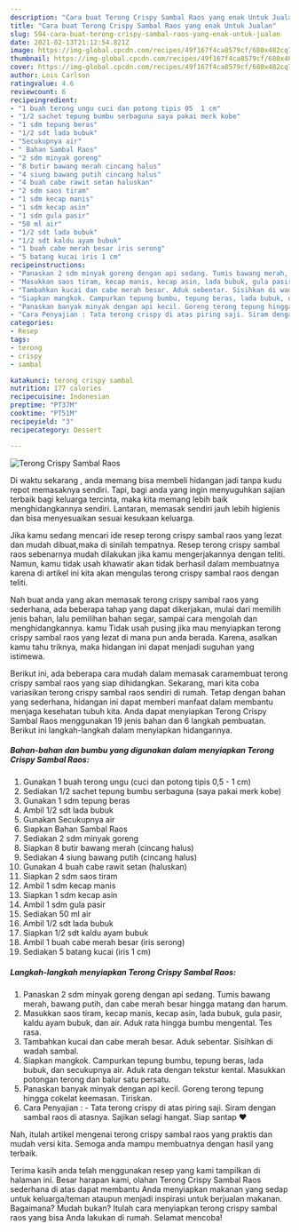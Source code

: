 ```yaml
---
description: "Cara buat Terong Crispy Sambal Raos yang enak Untuk Jualan"
title: "Cara buat Terong Crispy Sambal Raos yang enak Untuk Jualan"
slug: 594-cara-buat-terong-crispy-sambal-raos-yang-enak-untuk-jualan
date: 2021-02-13T21:12:54.821Z
image: https://img-global.cpcdn.com/recipes/49f167f4ca8579cf/680x482cq70/terong-crispy-sambal-raos-foto-resep-utama.jpg
thumbnail: https://img-global.cpcdn.com/recipes/49f167f4ca8579cf/680x482cq70/terong-crispy-sambal-raos-foto-resep-utama.jpg
cover: https://img-global.cpcdn.com/recipes/49f167f4ca8579cf/680x482cq70/terong-crispy-sambal-raos-foto-resep-utama.jpg
author: Lois Carlson
ratingvalue: 4.6
reviewcount: 6
recipeingredient:
- "1 buah terong ungu cuci dan potong tipis 05  1 cm"
- "1/2 sachet tepung bumbu serbaguna saya pakai merk kobe"
- "1 sdm tepung beras"
- "1/2 sdt lada bubuk"
- "Secukupnya air"
- " Bahan Sambal Raos"
- "2 sdm minyak goreng"
- "8 butir bawang merah cincang halus"
- "4 siung bawang putih cincang halus"
- "4 buah cabe rawit setan haluskan"
- "2 sdm saos tiram"
- "1 sdm kecap manis"
- "1 sdm kecap asin"
- "1 sdm gula pasir"
- "50 ml air"
- "1/2 sdt lada bubuk"
- "1/2 sdt kaldu ayam bubuk"
- "1 buah cabe merah besar iris serong"
- "5 batang kucai iris 1 cm"
recipeinstructions:
- "Panaskan 2 sdm minyak goreng dengan api sedang. Tumis bawang merah, bawang putih, dan cabe merah besar hingga matang dan harum."
- "Masukkan saos tiram, kecap manis, kecap asin, lada bubuk, gula pasir, kaldu ayam bubuk, dan air. Aduk rata hingga bumbu mengental. Tes rasa."
- "Tambahkan kucai dan cabe merah besar. Aduk sebentar. Sisihkan di wadah sambal."
- "Siapkan mangkok. Campurkan tepung bumbu, tepung beras, lada bubuk, dan secukupnya air. Aduk rata dengan tekstur kental. Masukkan potongan terong dan balur satu persatu."
- "Panaskan banyak minyak dengan api kecil. Goreng terong tepung hingga cokelat keemasan. Tiriskan."
- "Cara Penyajian : Tata terong crispy di atas piring saji. Siram dengan sambal raos di atasnya. Sajikan selagi hangat. Siap santap ❤"
categories:
- Resep
tags:
- terong
- crispy
- sambal

katakunci: terong crispy sambal 
nutrition: 177 calories
recipecuisine: Indonesian
preptime: "PT37M"
cooktime: "PT51M"
recipeyield: "3"
recipecategory: Dessert

---
```



![Terong Crispy Sambal Raos](https://img-global.cpcdn.com/recipes/49f167f4ca8579cf/680x482cq70/terong-crispy-sambal-raos-foto-resep-utama.jpg)

Di waktu  sekarang , anda memang bisa membeli hidangan jadi tanpa kudu repot memasaknya sendiri. Tapi, bagi anda yang ingin menyuguhkan sajian terbaik bagi keluarga tercinta, maka kita memang lebih baik menghidangkannya sendiri. Lantaran, memasak sendiri jauh lebih higienis dan bisa menyesuaikan sesuai kesukaan keluarga.

Jika kamu sedang mencari ide resep terong crispy sambal raos yang lezat dan mudah dibuat,maka di sinilah tempatnya. Resep terong crispy sambal raos  sebenarnya mudah dilakukan jika kamu mengerjakannya dengan teliti. Namun, kamu tidak usah khawatir akan tidak berhasil dalam membuatnya 
karena di artikel ini kita akan mengulas terong crispy sambal raos dengan teliti.  



Nah buat anda yang akan memasak terong crispy sambal raos yang sederhana, ada beberapa tahap yang dapat dikerjakan, mulai dari memilih jenis bahan, lalu pemilihan bahan segar, sampai cara mengolah dan menghidangkannya. kamu Tidak usah pusing jika mau menyiapkan terong crispy sambal raos yang lezat di mana pun anda berada. Karena, asalkan kamu  tahu triknya, maka hidangan ini dapat menjadi suguhan yang istimewa.

Berikut ini, ada beberapa cara mudah dalam memasak caramembuat terong crispy sambal raos yang siap dihidangkan. Sekarang, mari kita coba variasikan terong crispy sambal raos sendiri di rumah. Tetap dengan bahan yang sederhana, hidangan ini dapat memberi manfaat dalam membantu menjaga kesehatan tubuh kita. Anda dapat menyiapkan Terong Crispy Sambal Raos menggunakan 19 jenis bahan dan 6 langkah pembuatan. Berikut ini langkah-langkah dalam menyiapkan hidangannya.

<!--inarticleads1-->

##### Bahan-bahan dan bumbu yang digunakan dalam menyiapkan Terong Crispy Sambal Raos:

1. Gunakan 1 buah terong ungu (cuci dan potong tipis 0,5 - 1 cm)
1. Sediakan 1/2 sachet tepung bumbu serbaguna (saya pakai merk kobe)
1. Gunakan 1 sdm tepung beras
1. Ambil 1/2 sdt lada bubuk
1. Gunakan Secukupnya air
1. Siapkan  Bahan Sambal Raos
1. Sediakan 2 sdm minyak goreng
1. Siapkan 8 butir bawang merah (cincang halus)
1. Sediakan 4 siung bawang putih (cincang halus)
1. Gunakan 4 buah cabe rawit setan (haluskan)
1. Siapkan 2 sdm saos tiram
1. Ambil 1 sdm kecap manis
1. Siapkan 1 sdm kecap asin
1. Ambil 1 sdm gula pasir
1. Sediakan 50 ml air
1. Ambil 1/2 sdt lada bubuk
1. Siapkan 1/2 sdt kaldu ayam bubuk
1. Ambil 1 buah cabe merah besar (iris serong)
1. Sediakan 5 batang kucai (iris 1 cm)




<!--inarticleads2-->

##### Langkah-langkah menyiapkan Terong Crispy Sambal Raos:

1. Panaskan 2 sdm minyak goreng dengan api sedang. Tumis bawang merah, bawang putih, dan cabe merah besar hingga matang dan harum.
1. Masukkan saos tiram, kecap manis, kecap asin, lada bubuk, gula pasir, kaldu ayam bubuk, dan air. Aduk rata hingga bumbu mengental. Tes rasa.
1. Tambahkan kucai dan cabe merah besar. Aduk sebentar. Sisihkan di wadah sambal.
1. Siapkan mangkok. Campurkan tepung bumbu, tepung beras, lada bubuk, dan secukupnya air. Aduk rata dengan tekstur kental. Masukkan potongan terong dan balur satu persatu.
1. Panaskan banyak minyak dengan api kecil. Goreng terong tepung hingga cokelat keemasan. Tiriskan.
1. Cara Penyajian : - Tata terong crispy di atas piring saji. Siram dengan sambal raos di atasnya. Sajikan selagi hangat. Siap santap ❤




Nah, itulah artikel mengenai  terong crispy sambal raos  yang praktis dan mudah versi kita. Semoga anda mampu membuatnya dengan hasil yang terbaik. 

Terima kasih anda telah menggunakan resep yang kami tampilkan di halaman ini. Besar harapan kami, olahan  Terong Crispy Sambal Raos sederhana di atas dapat membantu Anda menyiapkan makanan yang sedap untuk keluarga/teman ataupun menjadi inspirasi untuk berjualan makanan. Bagaimana? Mudah bukan? Itulah cara menyiapkan terong crispy sambal raos yang bisa Anda lakukan di rumah. Selamat mencoba!

